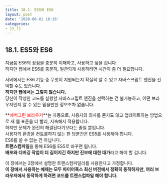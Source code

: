```yaml
---
title: 18.1. ES5와 ES6
layout: post
date: '2020-06-01 18:16'
categories:
- js_lj
---
```


## 18.1. ES5와 ES6

지금쯤 ES6의 장점을 충분히 이해하고, 사용하고 싶을 겁니다.  
하지만 웹에서 ES6를 충분히, 일관되게 사용하려면 시간이 좀 더 필요합니다.

서버에서는 ES6 기능 중 무엇이 지원되는지 확실히 알 수 있고 자바스크립트 엔진을 선택할 수도 있습니다.  
**하지만 웹에서는 그렇지 않습니다.**  
당신이 작성한 코드를 실행할 자바스크립트 엔진을 선택하는 건 불가능하고, 어떤 브라우저인지 알 수 있는 믿을만한 정보조차 없습니다.

**<span style="color:red">에버그린 브라우저</span>**는 자동으로, 사용자의 의사를 묻지도 않고 업데이트하는 방법으로 새 웹 표준을 더 빨리, 지속해서 적용합니다.  
하지만 문제가 완전히 해결된다기보다는 줄일 뿐입니다.  
사용자의 환경을 컨트롤하지 않는 한 당분간은 ES5를 사용해야 합니다.  
ES6를 쓸 수 없는 건 아닙니다.  
**트랜스컴파일**을 통해 ES6를 ES5로 바꾸면 됩니다.  
**배포와 디버깅 작업이 더 길어지긴 하지만 진보에 대한 대가**라고 해야 할 겁니다.

이 장에서는 2장에서 설명한 트랜스컴파일러를 사용한다고 가정합니다.  
**이 장에서 사용하는 예제는 모두 파이어폭스 최신 버전에서 정확히 동작하지만, 여러 브라우저에서 동작하게 하려면 코드를 트랜스컴파일 해야 합니다.**
